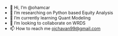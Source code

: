 - 👋 Hi, I’m @ohamcar
- 👀 I’m researching on Python based Equity Analysis 
- 🌱 I’m currently learning Quant Modeling 
- 💞️ I’m looking to collaborate on WRDS
- 📫 How to reach me ojchavan99@gmail.com

<!---
ohamcar/ohamcar is a ✨ special ✨ repository because its `README.md` (this file) appears on your GitHub profile.
You can click the Preview link to take a look at your changes.
--->
